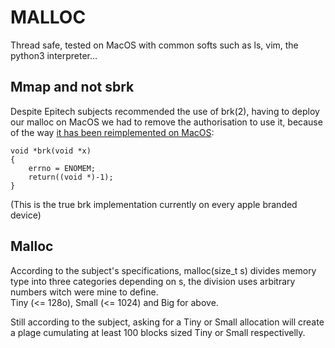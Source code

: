 # MALLOC

Thread safe, tested on MacOS with common softs such as ls, vim, the python3 interpreter...

## Mmap and not sbrk

Despite Epitech subjects recommended the use of brk(2), having to deploy our malloc on MacOS we had to remove the authorisation to use it, because of the way <a href='https://www.google.com/search?q=apple+source+sbrk&ie=utf-8&oe=utf-8&client=firefox-b-ab'>it has been reimplemented on MacOS</a>:

```
void *brk(void *x)
{
	errno = ENOMEM;
	return((void *)-1);
}
```
(This is the true brk implementation currently on every apple branded device)

## Malloc

According to the subject's specifications, malloc(size_t s) divides memory type into three categories depending on s, the division uses arbitrary numbers witch were mine to define.  
Tiny (<= 128o), Small (<= 1024) and Big for above.

Still according to the subject, asking for a Tiny or Small allocation will create a plage cumulating at least 100 blocks sized Tiny or Small respectivelly.
